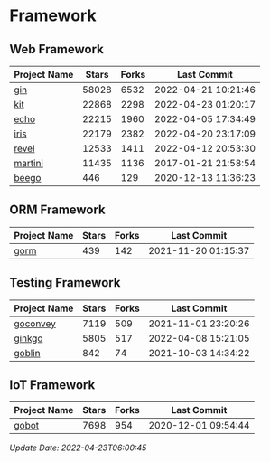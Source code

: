 # Framework

## Web Framework
| Project Name | Stars | Forks | Last Commit |
| ------------ | ----- | ----- | ----------- |
| [gin](https://github.com/gin-gonic/gin) | 58028 | 6532 | 2022-04-21 10:21:46 |
| [kit](https://github.com/go-kit/kit) | 22868 | 2298 | 2022-04-23 01:20:17 |
| [echo](https://github.com/labstack/echo) | 22215 | 1960 | 2022-04-05 17:34:49 |
| [iris](https://github.com/kataras/iris) | 22179 | 2382 | 2022-04-20 23:17:09 |
| [revel](https://github.com/revel/revel) | 12533 | 1411 | 2022-04-12 20:53:30 |
| [martini](https://github.com/go-martini/martini) | 11435 | 1136 | 2017-01-21 21:58:54 |
| [beego](https://github.com/astaxie/beego) | 446 | 129 | 2020-12-13 11:36:23 |

## ORM Framework
| Project Name | Stars | Forks | Last Commit |
| ------------ | ----- | ----- | ----------- |
| [gorm](https://github.com/jinzhu/gorm) | 439 | 142 | 2021-11-20 01:15:37 |

## Testing Framework
| Project Name | Stars | Forks | Last Commit |
| ------------ | ----- | ----- | ----------- |
| [goconvey](https://github.com/smartystreets/goconvey) | 7119 | 509 | 2021-11-01 23:20:26 |
| [ginkgo](https://github.com/onsi/ginkgo) | 5805 | 517 | 2022-04-08 15:21:05 |
| [goblin](https://github.com/franela/goblin) | 842 | 74 | 2021-10-03 14:34:22 |

## IoT Framework
| Project Name | Stars | Forks | Last Commit |
| ------------ | ----- | ----- | ----------- |
| [gobot](https://github.com/hybridgroup/gobot) | 7698 | 954 | 2020-12-01 09:54:44 |

*Update Date: 2022-04-23T06:00:45*